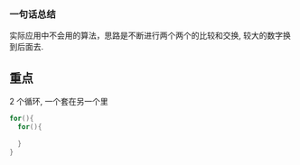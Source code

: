 ### 一句话总结
实际应用中不会用的算法，思路是不断进行两个两个的比较和交换, 较大的数字换到后面去.

## 重点
2 个循环, 一个套在另一个里  

```C
for(){
  for(){
  
  }
}
```


